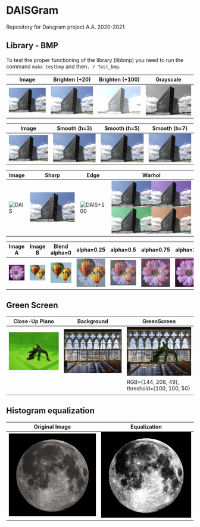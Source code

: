 # DAISGram
Repository for Daisgram project A.A. 2020-2021
## Library - BMP
To test the proper functioning of the library (libbmp) you need to
run the command `make testbmp` and then`. / Test_bmp`.

Image | Brighten (+20) | Brighten (+100) | Grayscale
------------ | ------------- | ------------- |-------------
![DAIS](https://github.com/RiccardoSale/DAISgram/blob/main/images/dais.bmp) | ![DAIS+20](https://github.com/RiccardoSale/DAISgram/blob/main/results/dais_brighten_20.bmp) | ![DAIS+100](https://github.com/RiccardoSale/DAISgram/blob/main/results/dais_brighten_100.bmp) | ![DAIS+100](https://github.com/RiccardoSale/DAISgram/blob/main/results/dais_gray.bmp)

Image | Smooth (h=3) | Smooth (h=5) | Smooth (h=7)
------------ | ------------- | ------------- | -------------
![DAIS](https://github.com/RiccardoSale/DAISgram/blob/main/images/dais.bmp) | ![DAIS+100](https://github.com/RiccardoSale/DAISgram/blob/main/results/dais_smooth_3.bmp) | ![DAIS+100](https://github.com/RiccardoSale/DAISgram/blob/main/results/dais_smooth_5.bmp) | ![DAIS+100](https://github.com/RiccardoSale/DAISgram/blob/main/results/dais_smooth_7.bmp)

Image | Sharp | Edge | Warhol
------------ | ------------- | ------------- | -------------
![DAIS](hhttps://github.com/RiccardoSale/DAISgram/blob/main/images/dais.bmp) | ![DAIS+20](https://github.com/RiccardoSale/DAISgram/blob/main/results/dais_sharp.bmp) | ![DAIS+100](https://github.com/RiccardoSale/DAISgram/blob/main/dais_edge.bmp) | ![DAIS+100](https://github.com/RiccardoSale/DAISgram/blob/main/results/dais_warhol.bmp) |

Image A | Image B | Blend alpha=0 | alpha=0.25 | alpha=0.5 | alpha=0.75 | alpha=1.00
------------ | ------------- | ------------- | ------------- | ------------- | ------------- | -------------
![DAIS](https://github.com/RiccardoSale/DAISgram/blob/main/images/blend/blend_a.bmp) | ![DAIS](https://github.com/RiccardoSale/DAISgram/blob/main/images/blend/blend_b.bmp) | ![DAIS](https://github.com/RiccardoSale/DAISgram/blob/main/results/blend/blend_0.00.bmp) | ![DAIS](https://github.com/RiccardoSale/DAISgram/blob/main/results/blend/blend_0.25.bmp) | ![DAIS](https://github.com/RiccardoSale/DAISgram/blob/main/results/blend/blend_0.50.bmp) | ![DAIS](https://github.com/RiccardoSale/DAISgram/blob/main/results/blend/blend_0.75.bmp) | ![DAIS](https://github.com/RiccardoSale/DAISgram/blob/main/results/blend/blend_1.00.bmp)

## Green Screen
Close-Up Piano | Background | GreenScreen
------------ | ------------- | -------------
![DAIS](https://github.com/RiccardoSale/DAISgram/blob/main/images/greenscreen/gs_2.bmp) | ![DAIS+20](https://github.com/RiccardoSale/DAISgram/blob/main/images/greenscreen/gs_2_bkg.bmp) | ![DAIS+100](https://github.com/RiccardoSale/DAISgram/blob/main/results/greenscreen/dais_matrix.bmp)
 | | | RGB={144, 208, 49}, threshold={100, 100, 50}
 |  |  |

 ## Histogram equalization
 Original Image | Equalization
------------ | -------------
![DAIS](https://github.com/RiccardoSale/DAISgram/blob/main/images/fullmoon.bmp) | ![DAIS+20](https://github.com/RiccardoSale/DAISgram/blob/main/results/fullmoon_equalize.bmp)
